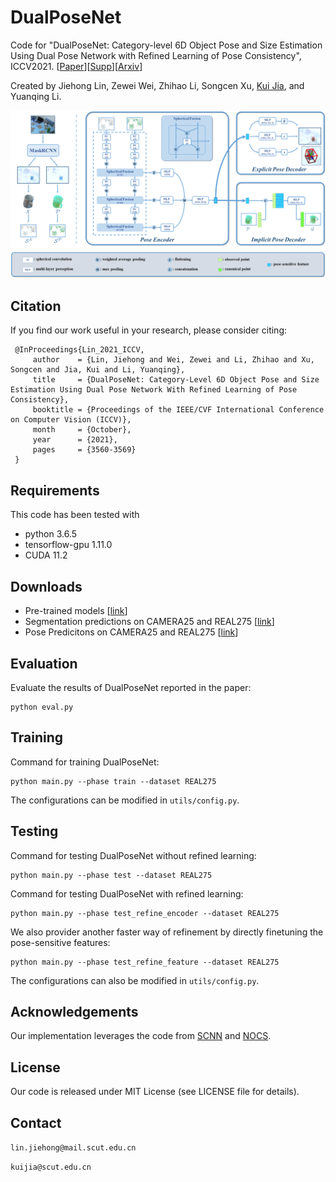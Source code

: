 # DualPoseNet
Code for "DualPoseNet: Category-level 6D Object Pose and Size Estimation Using Dual Pose Network with Refined Learning of Pose Consistency", ICCV2021. [[Paper](https://openaccess.thecvf.com/content/ICCV2021/papers/Lin_DualPoseNet_Category-Level_6D_Object_Pose_and_Size_Estimation_Using_Dual_ICCV_2021_paper.pdf)][[Supp](https://openaccess.thecvf.com/content/ICCV2021/supplemental/Lin_DualPoseNet_Category-Level_6D_ICCV_2021_supplemental.pdf)][[Arxiv](https://arxiv.org/abs/2103.06526)]

Created by Jiehong Lin, Zewei Wei, Zhihao Li, Songcen Xu, [Kui Jia](http://kuijia.site/), and Yuanqing Li.

![image](https://github.com/Gorilla-Lab-SCUT/DualPoseNet/blob/main/doc/FigNetwork2.png)


## Citation
If you find our work useful in your research, please consider citing:

     @InProceedings{Lin_2021_ICCV,
         author    = {Lin, Jiehong and Wei, Zewei and Li, Zhihao and Xu, Songcen and Jia, Kui and Li, Yuanqing},
         title     = {DualPoseNet: Category-Level 6D Object Pose and Size Estimation Using Dual Pose Network With Refined Learning of Pose Consistency},
         booktitle = {Proceedings of the IEEE/CVF International Conference on Computer Vision (ICCV)},
         month     = {October},
         year      = {2021},
         pages     = {3560-3569}
     }

## Requirements
This code has been tested with
- python 3.6.5
- tensorflow-gpu 1.11.0
- CUDA 11.2

## Downloads
- Pre-trained models [[link](https://drive.google.com/file/d/16DVaudTE_K_dqXbKoW7SASgxRQnfHApI/view?usp=sharing)]
- Segmentation predictions on CAMERA25 and REAL275 [[link](https://drive.google.com/file/d/1RwAbFWw2ITX9mXzLUEBjPy_g-MNdyHET/view?usp=sharing)]
- Pose Predicitons on CAMERA25 and REAL275 [[link](https://drive.google.com/file/d/10TBFY73BMmTxfErlbMqZKfClZgxMzMd9/view?usp=sharing)]

## Evaluation
Evaluate the results of DualPoseNet reported in the paper:

```
python eval.py
```

## Training

Command for training DualPoseNet:
```
python main.py --phase train --dataset REAL275
```
The configurations can be modified in ```utils/config.py```.

## Testing
Command for testing DualPoseNet without refined learning:
```
python main.py --phase test --dataset REAL275
```

Command for testing DualPoseNet with refined learning:
```
python main.py --phase test_refine_encoder --dataset REAL275
```

We also provider another faster way of refinement by directly finetuning the pose-sensitive features:
```
python main.py --phase test_refine_feature --dataset REAL275
```

The configurations can also be modified in ```utils/config.py```.

## Acknowledgements

Our implementation leverages the code from [SCNN](https://github.com/daniilidis-group/spherical-cnn) and [NOCS](https://github.com/hughw19/NOCS_CVPR2019).

## License
Our code is released under MIT License (see LICENSE file for details).

## Contact
`lin.jiehong@mail.scut.edu.cn`

`kuijia@scut.edu.cn`


